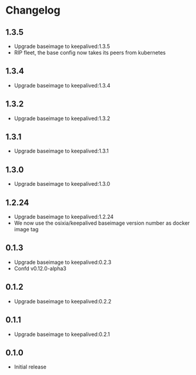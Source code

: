 # Changelog

## 1.3.5
  - Upgrade baseimage to keepalived:1.3.5
  - RIP fleet, the base config now takes its peers from kubernetes

## 1.3.4
  - Upgrade baseimage to keepalived:1.3.4

## 1.3.2
  - Upgrade baseimage to keepalived:1.3.2

## 1.3.1
  - Upgrade baseimage to keepalived:1.3.1

## 1.3.0
  - Upgrade baseimage to keepalived:1.3.0

## 1.2.24
  - Upgrade baseimage to keepalived:1.2.24
  - We now use the osixia/keepalived baseimage version number as docker image tag

## 0.1.3
  - Upgrade baseimage to keepalived:0.2.3
  - Confd v0.12.0-alpha3

## 0.1.2
  - Upgrade baseimage to keepalived:0.2.2

## 0.1.1
  - Upgrade baseimage to keepalived:0.2.1

## 0.1.0
  - Initial release
